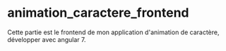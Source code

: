 # animation_caractere_frontend
Cette partie est le frontend de mon application d'animation de caractère, développer avec angular 7.
